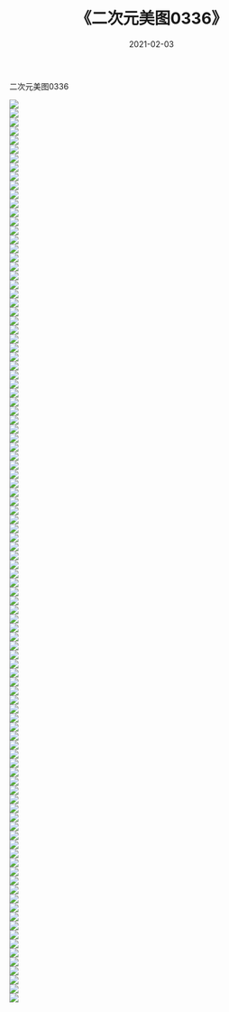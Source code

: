 ﻿---
layout: post
title:  《二次元美图0336》
date:   2021-02-03
img: http://imgx.orgx.ga/二次元/2021/二次元美图0336/000.jpg
categories: [美女, 清纯, 唯美]
---

二次元美图0336

 ![](http://imgx.orgx.ga/二次元/2021/二次元美图0336/001.jpg) <br>![](http://imgx.orgx.ga/二次元/2021/二次元美图0336/002.jpg) <br>![](http://imgx.orgx.ga/二次元/2021/二次元美图0336/003.jpg) <br>![](http://imgx.orgx.ga/二次元/2021/二次元美图0336/004.jpg) <br>![](http://imgx.orgx.ga/二次元/2021/二次元美图0336/005.jpg) <br>![](http://imgx.orgx.ga/二次元/2021/二次元美图0336/006.jpg) <br>![](http://imgx.orgx.ga/二次元/2021/二次元美图0336/007.jpg) <br>![](http://imgx.orgx.ga/二次元/2021/二次元美图0336/008.jpg) <br>![](http://imgx.orgx.ga/二次元/2021/二次元美图0336/009.jpg) <br>![](http://imgx.orgx.ga/二次元/2021/二次元美图0336/010.jpg) <br>![](http://imgx.orgx.ga/二次元/2021/二次元美图0336/011.jpg) <br>![](http://imgx.orgx.ga/二次元/2021/二次元美图0336/012.jpg) <br>![](http://imgx.orgx.ga/二次元/2021/二次元美图0336/013.jpg) <br>![](http://imgx.orgx.ga/二次元/2021/二次元美图0336/014.jpg) <br>![](http://imgx.orgx.ga/二次元/2021/二次元美图0336/015.jpg) <br>![](http://imgx.orgx.ga/二次元/2021/二次元美图0336/016.jpg) <br>![](http://imgx.orgx.ga/二次元/2021/二次元美图0336/017.jpg) <br>![](http://imgx.orgx.ga/二次元/2021/二次元美图0336/018.jpg) <br>![](http://imgx.orgx.ga/二次元/2021/二次元美图0336/019.jpg) <br>![](http://imgx.orgx.ga/二次元/2021/二次元美图0336/020.jpg) <br>![](http://imgx.orgx.ga/二次元/2021/二次元美图0336/021.jpg) <br>![](http://imgx.orgx.ga/二次元/2021/二次元美图0336/022.jpg) <br>![](http://imgx.orgx.ga/二次元/2021/二次元美图0336/023.jpg) <br>![](http://imgx.orgx.ga/二次元/2021/二次元美图0336/024.jpg) <br>![](http://imgx.orgx.ga/二次元/2021/二次元美图0336/025.jpg) <br>![](http://imgx.orgx.ga/二次元/2021/二次元美图0336/026.jpg) <br>![](http://imgx.orgx.ga/二次元/2021/二次元美图0336/027.jpg) <br>![](http://imgx.orgx.ga/二次元/2021/二次元美图0336/028.jpg) <br>![](http://imgx.orgx.ga/二次元/2021/二次元美图0336/029.jpg) <br>![](http://imgx.orgx.ga/二次元/2021/二次元美图0336/030.jpg) <br>![](http://imgx.orgx.ga/二次元/2021/二次元美图0336/031.jpg) <br>![](http://imgx.orgx.ga/二次元/2021/二次元美图0336/032.jpg) <br>![](http://imgx.orgx.ga/二次元/2021/二次元美图0336/033.jpg) <br>![](http://imgx.orgx.ga/二次元/2021/二次元美图0336/034.jpg) <br>![](http://imgx.orgx.ga/二次元/2021/二次元美图0336/035.jpg) <br>![](http://imgx.orgx.ga/二次元/2021/二次元美图0336/036.jpg) <br>![](http://imgx.orgx.ga/二次元/2021/二次元美图0336/037.jpg) <br>![](http://imgx.orgx.ga/二次元/2021/二次元美图0336/038.jpg) <br>![](http://imgx.orgx.ga/二次元/2021/二次元美图0336/039.jpg) <br>![](http://imgx.orgx.ga/二次元/2021/二次元美图0336/040.jpg) <br>![](http://imgx.orgx.ga/二次元/2021/二次元美图0336/041.jpg) <br>![](http://imgx.orgx.ga/二次元/2021/二次元美图0336/042.jpg) <br>![](http://imgx.orgx.ga/二次元/2021/二次元美图0336/043.jpg) <br>![](http://imgx.orgx.ga/二次元/2021/二次元美图0336/044.jpg) <br>![](http://imgx.orgx.ga/二次元/2021/二次元美图0336/045.jpg) <br>![](http://imgx.orgx.ga/二次元/2021/二次元美图0336/046.jpg) <br>![](http://imgx.orgx.ga/二次元/2021/二次元美图0336/047.jpg) <br>![](http://imgx.orgx.ga/二次元/2021/二次元美图0336/048.jpg) <br>![](http://imgx.orgx.ga/二次元/2021/二次元美图0336/049.jpg) <br>![](http://imgx.orgx.ga/二次元/2021/二次元美图0336/050.jpg) <br>![](http://imgx.orgx.ga/二次元/2021/二次元美图0336/051.jpg) <br>![](http://imgx.orgx.ga/二次元/2021/二次元美图0336/052.jpg) <br>![](http://imgx.orgx.ga/二次元/2021/二次元美图0336/053.jpg) <br>![](http://imgx.orgx.ga/二次元/2021/二次元美图0336/054.jpg) <br>![](http://imgx.orgx.ga/二次元/2021/二次元美图0336/055.jpg) <br>![](http://imgx.orgx.ga/二次元/2021/二次元美图0336/056.jpg) <br>![](http://imgx.orgx.ga/二次元/2021/二次元美图0336/057.jpg) <br>![](http://imgx.orgx.ga/二次元/2021/二次元美图0336/058.jpg) <br>![](http://imgx.orgx.ga/二次元/2021/二次元美图0336/059.jpg) <br>![](http://imgx.orgx.ga/二次元/2021/二次元美图0336/060.jpg) <br>![](http://imgx.orgx.ga/二次元/2021/二次元美图0336/061.jpg) <br>![](http://imgx.orgx.ga/二次元/2021/二次元美图0336/062.jpg) <br>![](http://imgx.orgx.ga/二次元/2021/二次元美图0336/063.jpg) <br>![](http://imgx.orgx.ga/二次元/2021/二次元美图0336/064.jpg) <br>![](http://imgx.orgx.ga/二次元/2021/二次元美图0336/065.jpg) <br>![](http://imgx.orgx.ga/二次元/2021/二次元美图0336/066.jpg) <br>![](http://imgx.orgx.ga/二次元/2021/二次元美图0336/067.jpg) <br>![](http://imgx.orgx.ga/二次元/2021/二次元美图0336/068.jpg) <br>![](http://imgx.orgx.ga/二次元/2021/二次元美图0336/069.jpg) <br>![](http://imgx.orgx.ga/二次元/2021/二次元美图0336/070.jpg) <br>![](http://imgx.orgx.ga/二次元/2021/二次元美图0336/071.jpg) <br>![](http://imgx.orgx.ga/二次元/2021/二次元美图0336/072.jpg) <br>![](http://imgx.orgx.ga/二次元/2021/二次元美图0336/073.jpg) <br>![](http://imgx.orgx.ga/二次元/2021/二次元美图0336/074.jpg) <br>![](http://imgx.orgx.ga/二次元/2021/二次元美图0336/075.jpg) <br>![](http://imgx.orgx.ga/二次元/2021/二次元美图0336/076.jpg) <br>![](http://imgx.orgx.ga/二次元/2021/二次元美图0336/077.jpg) <br>![](http://imgx.orgx.ga/二次元/2021/二次元美图0336/078.jpg) <br>![](http://imgx.orgx.ga/二次元/2021/二次元美图0336/079.jpg) <br>![](http://imgx.orgx.ga/二次元/2021/二次元美图0336/080.jpg) <br>![](http://imgx.orgx.ga/二次元/2021/二次元美图0336/081.jpg) <br>![](http://imgx.orgx.ga/二次元/2021/二次元美图0336/082.jpg) <br>![](http://imgx.orgx.ga/二次元/2021/二次元美图0336/083.jpg) <br>![](http://imgx.orgx.ga/二次元/2021/二次元美图0336/084.jpg) <br>![](http://imgx.orgx.ga/二次元/2021/二次元美图0336/085.jpg) <br>![](http://imgx.orgx.ga/二次元/2021/二次元美图0336/086.jpg) <br>![](http://imgx.orgx.ga/二次元/2021/二次元美图0336/087.jpg) <br>![](http://imgx.orgx.ga/二次元/2021/二次元美图0336/088.jpg) <br>![](http://imgx.orgx.ga/二次元/2021/二次元美图0336/089.jpg) <br>![](http://imgx.orgx.ga/二次元/2021/二次元美图0336/090.jpg) <br>![](http://imgx.orgx.ga/二次元/2021/二次元美图0336/091.jpg) <br>![](http://imgx.orgx.ga/二次元/2021/二次元美图0336/092.jpg) <br>![](http://imgx.orgx.ga/二次元/2021/二次元美图0336/093.jpg) <br>![](http://imgx.orgx.ga/二次元/2021/二次元美图0336/094.jpg) <br>![](http://imgx.orgx.ga/二次元/2021/二次元美图0336/095.jpg) <br>![](http://imgx.orgx.ga/二次元/2021/二次元美图0336/096.jpg) <br>![](http://imgx.orgx.ga/二次元/2021/二次元美图0336/097.jpg) <br>![](http://imgx.orgx.ga/二次元/2021/二次元美图0336/098.jpg) <br>![](http://imgx.orgx.ga/二次元/2021/二次元美图0336/099.jpg) <br>![](http://imgx.orgx.ga/二次元/2021/二次元美图0336/100.jpg) <br>